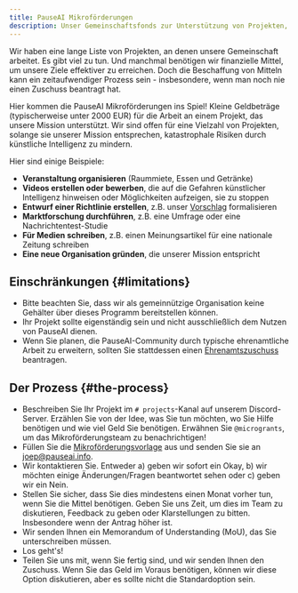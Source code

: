```yaml
---
title: PauseAI Mikroförderungen
description: Unser Gemeinschaftsfonds zur Unterstützung von Projekten, die unserer Mission entsprechen.
---
```


Wir haben eine lange Liste von Projekten, an denen unsere Gemeinschaft arbeitet.
Es gibt viel zu tun.
Und manchmal benötigen wir finanzielle Mittel, um unsere Ziele effektiver zu erreichen.
Doch die Beschaffung von Mitteln kann ein zeitaufwendiger Prozess sein - insbesondere, wenn man noch nie einen Zuschuss beantragt hat.

Hier kommen die PauseAI Mikroförderungen ins Spiel!
Kleine Geldbeträge (typischerweise unter 2000 EUR) für die Arbeit an einem Projekt, das unsere Mission unterstützt.
Wir sind offen für eine Vielzahl von Projekten, solange sie unserer Mission entsprechen, katastrophale Risiken durch künstliche Intelligenz zu mindern.

Hier sind einige Beispiele:

- **Veranstaltung organisieren** (Raummiete, Essen und Getränke)
- **Videos erstellen oder bewerben**, die auf die Gefahren künstlicher Intelligenz hinweisen oder Möglichkeiten aufzeigen, sie zu stoppen
- **Entwurf einer Richtlinie erstellen**, z.B. unser [Vorschlag](/proposal) formalisieren
- **Marktforschung durchführen**, z.B. eine Umfrage oder eine Nachrichtentest-Studie
- **Für Medien schreiben**, z.B. einen Meinungsartikel für eine nationale Zeitung schreiben
- **Eine neue Organisation gründen**, die unserer Mission entspricht

## Einschränkungen {#limitations}

- Bitte beachten Sie, dass wir als gemeinnützige Organisation keine Gehälter über dieses Programm bereitstellen können.
- Ihr Projekt sollte eigenständig sein und nicht ausschließlich dem Nutzen von PauseAI dienen.
- Wenn Sie planen, die PauseAI-Community durch typische ehrenamtliche Arbeit zu erweitern, sollten Sie stattdessen einen [Ehrenamtszuschuss](/volunteer-stipends) beantragen.

## Der Prozess {#the-process}

- Beschreiben Sie Ihr Projekt im `# projects`-Kanal auf unserem Discord-Server. Erzählen Sie von der Idee, was Sie tun möchten, wo Sie Hilfe benötigen und wie viel Geld Sie benötigen. Erwähnen Sie `@microgrants`, um das Mikroförderungsteam zu benachrichtigen!
- Füllen Sie die [Mikroförderungsvorlage](https://docs.google.com/document/d/1oPXezImarCY7MCYaT-lJb-uLNbbQ76O1FYNr-WTS6hI/edit?usp=sharing) aus und senden Sie sie an [joep@pauseai.info](mailto:joep@pauseai.info).
- Wir kontaktieren Sie. Entweder a) geben wir sofort ein Okay, b) wir möchten einige Änderungen/Fragen beantwortet sehen oder c) geben wir ein Nein.
- Stellen Sie sicher, dass Sie dies mindestens einen Monat vorher tun, wenn Sie die Mittel benötigen. Geben Sie uns Zeit, um dies im Team zu diskutieren, Feedback zu geben oder Klarstellungen zu bitten. Insbesondere wenn der Antrag höher ist.
- Wir senden Ihnen ein Memorandum of Understanding (MoU), das Sie unterschreiben müssen.
- Los geht's!
- Teilen Sie uns mit, wenn Sie fertig sind, und wir senden Ihnen den Zuschuss. Wenn Sie das Geld im Voraus benötigen, können wir diese Option diskutieren, aber es sollte nicht die Standardoption sein.
